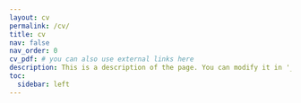 ```yaml
---
layout: cv
permalink: /cv/
title: cv
nav: false
nav_order: 0
cv_pdf: # you can also use external links here
description: This is a description of the page. You can modify it in '_pages/cv.md'. You can also change or remove the top pdf download button.
toc:
  sidebar: left
---
```

